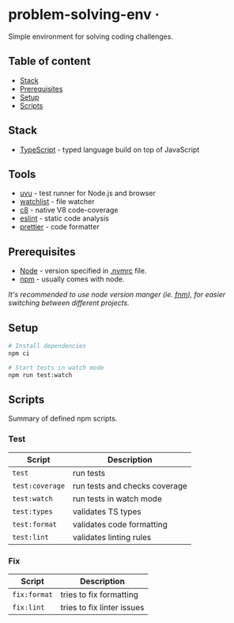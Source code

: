 # problem-solving-env &middot;

Simple environment for solving coding challenges.

## Table of content

* [Stack](#stack)
* [Prerequisites](#prerequisites)
* [Setup](#setup)
* [Scripts](#scripts)

## Stack

* [TypeScript](https://www.typescriptlang.org/) - typed language build on top of JavaScript

## Tools

* [uvu](https://github.com/lukeed/uvu) - test runner for Node.js and browser
* [watchlist](https://github.com/lukeed/watchlist) - file watcher
* [c8](https://github.com/bcoe/c8) - native V8 code-coverage
* [eslint](https://eslint.org) - static code analysis
* [prettier](https://prettier.io) - code formatter

## Prerequisites

* [Node](https://nodejs.org/en/) - version specified in [.nvmrc](/.nvmrc) file.
* [npm](https://www.npmjs.com/) - usually comes with node.

_It's recommended to use node version manger (ie. [fnm](https://github.com/Schniz/fnm)), for easier switching between different projects._

## Setup

```sh
# Install dependencies
npm ci

# Start tests in watch mode
npm run test:watch
```

## Scripts

Summary of defined npm scripts.

### Test

| Script          | Description                   |
| --------------- | ----------------------------- |
| `test`          | run tests                     |
| `test:coverage` | run tests and checks coverage |
| `test:watch`    | run tests in watch mode       |
| `test:types`    | validates TS types            |
| `test:format`   | validates code formatting     |
| `test:lint`     | validates linting rules       |

### Fix

| Script       | Description                |
| ------------ | -------------------------- |
| `fix:format` | tries to fix formatting    |
| `fix:lint`   | tries to fix linter issues |
